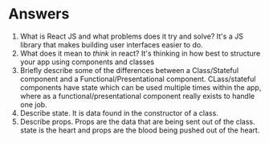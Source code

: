 # Answers

1.  What is React JS and what problems does it try and solve?
    It's a JS library that makes building user interfaces easier to do.
1.  What does it mean to _think_ in react?
    It's thinking in how best to structure your app using components and classes
1.  Briefly describe some of the differences between a Class/Stateful component and a Functional/Presentational component.
    CLass/stateful components have state which can be used multiple times within the app, where as a functional/presentational component really exists to handle one job.
1.  Describe state.
    It is data found in the constructor of a class.
1.  Describe props.
    Props are the data that are being sent out of the class. state is the heart and props are the blood being pushed out of the heart.
